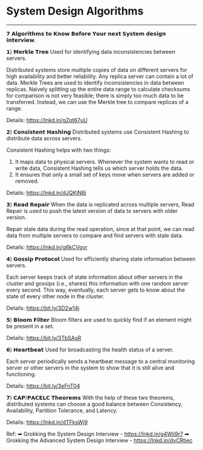 # System Design Algorithms
---

𝟳 𝗔𝗹𝗴𝗼𝗿𝗶𝘁𝗵𝗺𝘀 𝘁𝗼 𝗞𝗻𝗼𝘄 𝗕𝗲𝗳𝗼𝗿𝗲 𝗬𝗼𝘂𝗿 𝗻𝗲𝘅𝘁 𝗦𝘆𝘀𝘁𝗲𝗺 𝗱𝗲𝘀𝗶𝗴𝗻 𝗶𝗻𝘁𝗲𝗿𝘃𝗶𝗲𝘄.

𝟭) 𝗠𝗲𝗿𝗸𝗹𝗲 𝗧𝗿𝗲𝗲
Used for identifying data inconsistencies between servers.
 
Distributed systems store multiple copies of data on different servers for high availability and better reliability. Any replica server can contain a lot of data. Merkle Trees are used to identify inconsistencies in data between replicas. Naively splitting up the entire data range to calculate checksums for comparison is not very feasible; there is simply too much data to be transferred. Instead, we can use the Merkle tree to compare replicas of a range.
 
Details: https://lnkd.in/gZpt67uU


𝟮) 𝗖𝗼𝗻𝘀𝗶𝘀𝘁𝗲𝗻𝘁 𝗛𝗮𝘀𝗵𝗶𝗻𝗴
Distributed systems use Consistent Hashing to distribute data across servers.

Consistent Hashing helps with two things:
1. It maps data to physical servers. Whenever the system wants to read or write data, Consistent Hashing tells us which server holds the data.
2. It ensures that only a small set of keys move when servers are added or removed.
 
Details: https://lnkd.in/dJQKjN6i


𝟯) 𝗥𝗲𝗮𝗱 𝗥𝗲𝗽𝗮𝗶𝗿
When the data is replicated across multiple servers, Read Repair is used to push the latest version of data to servers with older version.

Repair stale data during the read operation, since at that point, we can read data from multiple servers to compare and find servers with stale data.

Details: https://lnkd.in/g6kCVgvr

𝟰) 𝗚𝗼𝘀𝘀𝗶𝗽 𝗣𝗿𝗼𝘁𝗼𝗰𝗼𝗹
Used for efficiently sharing state information between servers. 

Each server keeps track of state information about other servers in the cluster and gossips (i.e., shares) this information with one random server every second. This way, eventually, each server gets to know about the state of every other node in the cluster.

Details: https://bit.ly/3D2w14j


𝟱) 𝗕𝗹𝗼𝗼𝗺 𝗙𝗶𝗹𝘁𝗲𝗿
Bloom filters are used to quickly find if an element might be present in a set.
 
Details: https://bit.ly/3TbSAsR


𝟲) 𝗛𝗲𝗮𝗿𝘁𝗯𝗲𝗮𝘁
Used for broadcasting the health status of a server.

Each server periodically sends a heartbeat message to a central monitoring server or other servers in the system to show that it is still alive and functioning.

Details: https://bit.ly/3eFnT04


𝟳) 𝗖𝗔𝗣/𝗣𝗔𝗖𝗘𝗟𝗖 𝗧𝗵𝗲𝗼𝗿𝗲𝗺𝘀
With the help of these two theorems, distributed systems can choose a good balance between Consistency, Availability, Partition Tolerance, and Latency.
 
Details: https://lnkd.in/dTFksWj9

Ref:
➡ Grokking the System Design Interview - https://lnkd.in/g4Wii9r7
➡ Grokking the Advanced System Design Interview - https://lnkd.in/dyCRtiec
